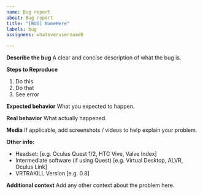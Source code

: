 ```yaml
---
name: Bug report
about: Bug report
title: "[BUG] NameHere"
labels: bug
assignees: whateverusername0

---
```


**Describe the bug**
A clear and concise description of what the bug is.

**Steps to Reproduce**
1. Do this
2. Do that
3. See error

**Expected behavior**
What you expected to happen.

**Real behavior**
What actually happened.

**Media**
If applicable, add screenshots / videos to help explain your problem.

**Other info:**
 - Headset: [e.g. Oculus Quest 1/2, HTC Vive, Valve Index]
 - Intermediate software (if using Quest) [e.g. Virtual Desktop, ALVR, Oculus Link]
 - VRTRAKILL Version [e.g. 0.8]

**Additional context**
Add any other context about the problem here.
